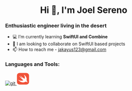 <h1 align="center">Hi 👋,  I'm Joel Sereno</h1>
<h3 align="left">Enthusiastic engineer living in the desert</h3>


- 💻 I’m currently learning **SwiftUI and Combine**
- 👥 I am looking to collaborate on SwiftUI based projects
- 📫 How to reach me - jakayus123@gmail.com


<h3 align="left">Languages and Tools:</h3>
<p align="left"> <a href="https://git-scm.com/" target="_blank"> <img src="https://www.vectorlogo.zone/logos/git-scm/git-scm-icon.svg" alt="git" width="40" height="40"/> </a> <a href="https://developer.apple.com/swift/" target="_blank"> <img src="https://raw.githubusercontent.com/devicons/devicon/master/icons/swift/swift-original.svg" alt="swift" width="40" height="40"/> </a> </p>





<!---
Jakayus/Jakayus is a ✨ special ✨ repository because its `README.md` (this file) appears on your GitHub profile.
You can click the Preview link to take a look at your changes.
--->
